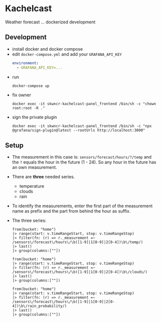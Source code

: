 <!-- This README file is going to be the one displayed on the Grafana.com website for your plugin -->

# Kachelcast

Weather forecast
... dockerized development

## Development

- install docker and docker compose
- edit `docker-compose.yml` and add your `GRAFANA_API_KEY`
    ```yaml
    environment:
      - GRAFANA_API_KEY=...
    ```
- run
    ```bash
    docker-compose up
    ```
- fix owner
    ```
    docker exec -it skwncr-kachelcast-panel_frontend /bin/sh -c "chown root:root -R ."
    ```
- sign the private plugin
    ```
    docker exec -it skwncr-kachelcast-panel_frontend /bin/sh -c "npx @grafana/sign-plugin@latest --rootUrls http://localhost:3000"
    ```


## Setup


- The measurement in this case is: `sensors/forecast/hours/?/temp` and the `?` equals the hour in the future (1 - 24). So any hour in the future has an own measurement.
    
- There are **three** needed series.
  - temperature
  - clouds
  - rain
  
- To identify the measurements, enter the first part of the measurement name as prefix and the part from behind the hour as suffix.
- The three series:
    ```influxdb
    from(bucket: "home")
    |> range(start: v.timeRangeStart, stop: v.timeRangeStop)
    |> filter(fn: (r) => r._measurement =~ /sensors\/forecast\/hours\/\b([1-9]|1[0-9]|2[0-4])\b\/temp/)
    |> last()
    |> group(columns:[""])
    ``` 
  
    ```influxdb
    from(bucket: "home")
    |> range(start: v.timeRangeStart, stop: v.timeRangeStop)
    |> filter(fn: (r) => r._measurement =~ /sensors\/forecast\/hours\/\b([1-9]|1[0-9]|2[0-4])\b\/clouds/)
    |> last()
    |> group(columns:[""])
    ```
  
    ```influxdb
    from(bucket: "home")
    |> range(start: v.timeRangeStart, stop: v.timeRangeStop)
    |> filter(fn: (r) => r._measurement =~ /sensors\/forecast\/hours\/\b([1-9]|1[0-9]|2[0-4])\b\/rain_probability/)
    |> last()
    |> group(columns:[""])
    ```